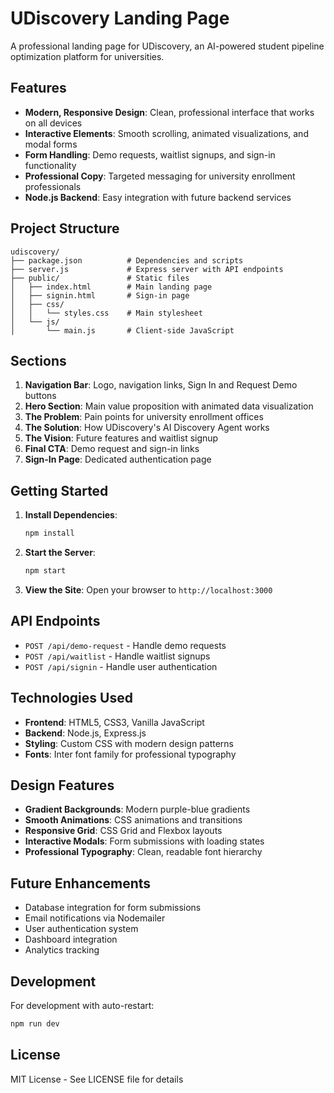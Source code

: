 # UDiscovery Landing Page

A professional landing page for UDiscovery, an AI-powered student pipeline optimization platform for universities.

## Features

- **Modern, Responsive Design**: Clean, professional interface that works on all devices
- **Interactive Elements**: Smooth scrolling, animated visualizations, and modal forms
- **Form Handling**: Demo requests, waitlist signups, and sign-in functionality
- **Professional Copy**: Targeted messaging for university enrollment professionals
- **Node.js Backend**: Easy integration with future backend services

## Project Structure

```
udiscovery/
├── package.json          # Dependencies and scripts
├── server.js             # Express server with API endpoints
├── public/               # Static files
│   ├── index.html        # Main landing page
│   ├── signin.html       # Sign-in page
│   ├── css/
│   │   └── styles.css    # Main stylesheet
│   └── js/
│       └── main.js       # Client-side JavaScript
```

## Sections

1. **Navigation Bar**: Logo, navigation links, Sign In and Request Demo buttons
2. **Hero Section**: Main value proposition with animated data visualization
3. **The Problem**: Pain points for university enrollment offices
4. **The Solution**: How UDiscovery's AI Discovery Agent works
5. **The Vision**: Future features and waitlist signup
6. **Final CTA**: Demo request and sign-in links
7. **Sign-In Page**: Dedicated authentication page

## Getting Started

1. **Install Dependencies**:
   ```bash
   npm install
   ```

2. **Start the Server**:
   ```bash
   npm start
   ```

3. **View the Site**:
   Open your browser to `http://localhost:3000`

## API Endpoints

- `POST /api/demo-request` - Handle demo requests
- `POST /api/waitlist` - Handle waitlist signups
- `POST /api/signin` - Handle user authentication

## Technologies Used

- **Frontend**: HTML5, CSS3, Vanilla JavaScript
- **Backend**: Node.js, Express.js
- **Styling**: Custom CSS with modern design patterns
- **Fonts**: Inter font family for professional typography

## Design Features

- **Gradient Backgrounds**: Modern purple-blue gradients
- **Smooth Animations**: CSS animations and transitions
- **Responsive Grid**: CSS Grid and Flexbox layouts
- **Interactive Modals**: Form submissions with loading states
- **Professional Typography**: Clean, readable font hierarchy

## Future Enhancements

- Database integration for form submissions
- Email notifications via Nodemailer
- User authentication system
- Dashboard integration
- Analytics tracking

## Development

For development with auto-restart:
```bash
npm run dev
```

## License

MIT License - See LICENSE file for details
